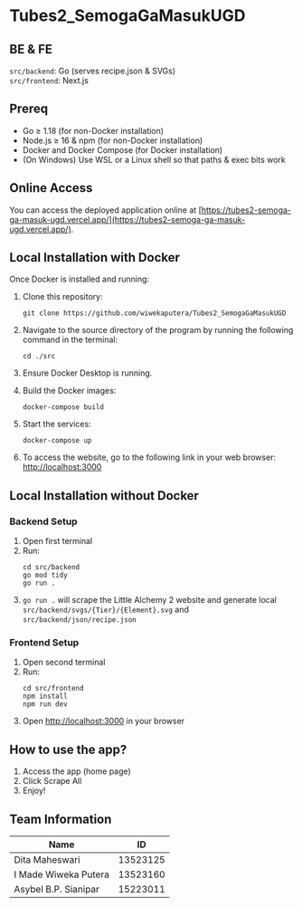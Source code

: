 # Tubes2_SemogaGaMasukUGD

## BE & FE
`src/backend`: Go (serves recipe.json & SVGs)  
`src/frontend`: Next.js

## Prereq
- Go ≥ 1.18 (for non-Docker installation)
- Node.js ≥ 16 & npm (for non-Docker installation)
- Docker and Docker Compose (for Docker installation)
- (On Windows) Use WSL or a Linux shell so that paths & exec bits work

## Online Access
You can access the deployed application online at [https://tubes2-semoga-ga-masuk-ugd.vercel.app/](https://tubes2-semoga-ga-masuk-ugd.vercel.app/).

## Local Installation with Docker
Once Docker is installed and running:

1. Clone this repository:
   ```shell
   git clone https://github.com/wiwekaputera/Tubes2_SemogaGaMasukUGD
   ```

2. Navigate to the source directory of the program by running the following command in the terminal:
   ```shell
   cd ./src
   ```

3. Ensure Docker Desktop is running.

4. Build the Docker images:
   ```shell
   docker-compose build
   ```

5. Start the services:
   ```shell
   docker-compose up
   ```

6. To access the website, go to the following link in your web browser: [http://localhost:3000](http://localhost:3000)

## Local Installation without Docker

### Backend Setup
1. Open first terminal
2. Run:
   ```shell
   cd src/backend
   go mod tidy
   go run .
   ```
3. `go run .` will scrape the Little Alchemy 2 website and generate local `src/backend/svgs/{Tier}/{Element}.svg` and `src/backend/json/recipe.json`

### Frontend Setup
1. Open second terminal
2. Run:
   ```shell
   cd src/frontend
   npm install
   npm run dev
   ```
3. Open [http://localhost:3000](http://localhost:3000) in your browser

## How to use the app?
1. Access the app (home page)
2. Click Scrape All
3. Enjoy!


## Team Information

| Name                   | ID       |
|------------------------|----------|
| Dita Maheswari         | 13523125 |
| I Made Wiweka Putera   | 13523160 |
| Asybel B.P. Sianipar   | 15223011 |